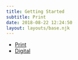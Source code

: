 ```yaml
---
title: Getting Started
subtitle: Print
date: 2018-08-22 12:24:50
layout: layouts/base.njk
---
```


<nav class="vf-navigation vf-navigation--main">
  <ul class="vf-navigation__list | vf-list--inline">
    <li class="vf-navigation__item"><a href="/getting-started/print/" class="vf-navigation__link">Print</a></li>
    <li class="vf-navigation__item"><a href="/getting-started/digital/" class="vf-navigation__link">Digital</a></li>
  </ul>
</nav>
